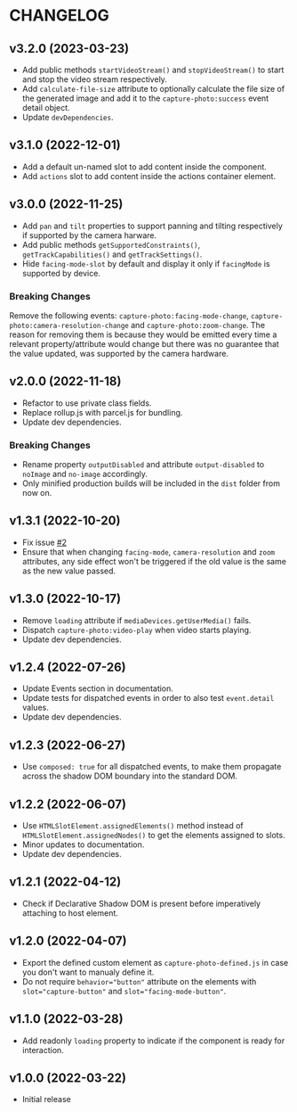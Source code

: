 # CHANGELOG

## v3.2.0 (2023-03-23)

- Add public methods `startVideoStream()` and `stopVideoStream()` to start and stop the video stream respectively.
- Add `calculate-file-size` attribute to optionally calculate the file size of the generated image and add it to the `capture-photo:success` event detail object.
- Update `devDependencies`.

## v3.1.0 (2022-12-01)

- Add a default un-named slot to add content inside the component.
- Add `actions` slot to add content inside the actions container element.

## v3.0.0 (2022-11-25)

- Add `pan` and `tilt` properties to support panning and tilting respectively if supported by the camera harware.
- Add public methods `getSupportedConstraints()`, `getTrackCapabilities()` and `getTrackSettings()`.
- Hide `facing-mode-slot` by default and display it only if `facingMode` is supported by device.

### Breaking Changes

Remove the following events: `capture-photo:facing-mode-change`, `capture-photo:camera-resolution-change` and `capture-photo:zoom-change`. The reason for removing them is because they would be emitted every time a relevant property/attribute would change but there was no guarantee that the value updated, was supported by the camera hardware.

## v2.0.0 (2022-11-18)

- Refactor to use private class fields.
- Replace rollup.js with parcel.js for bundling.
- Update dev dependencies.

### Breaking Changes

- Rename property `outputDisabled` and attribute `output-disabled` to `noImage` and `no-image` accordingly.
- Only minified production builds will be included in the `dist` folder from now on.

## v1.3.1 (2022-10-20)

- Fix issue [#2](https://github.com/georapbox/capture-photo-element/issues/2)
- Ensure that when changing `facing-mode`, `camera-resolution` and `zoom` attributes, any side effect won't be triggered if the old value is the same as the new value passed.

## v1.3.0 (2022-10-17)

- Remove `loading` attribute if `mediaDevices.getUserMedia()` fails.
- Dispatch `capture-photo:video-play` when video starts playing.
- Update dev dependencies.

## v1.2.4 (2022-07-26)

- Update Events section in documentation.
- Update tests for dispatched events in order to also test `event.detail` values.
- Update dev dependencies.

## v1.2.3 (2022-06-27)

- Use `composed: true` for all dispatched events, to make them propagate across the shadow DOM boundary into the standard DOM.

## v1.2.2 (2022-06-07)

- Use `HTMLSlotElement.assignedElements()` method instead of `HTMLSlotElement.assignedNodes()` to get the elements assigned to slots.
- Minor updates to documentation.
- Update dev dependencies.


## v1.2.1 (2022-04-12)

- Check if Declarative Shadow DOM is present before imperatively attaching to host element.

## v1.2.0 (2022-04-07)

- Export the defined custom element as `capture-photo-defined.js` in case you don't want to manualy define it.
- Do not require `behavior="button"` attribute on the elements with `slot="capture-button"` and `slot="facing-mode-button"`.

## v1.1.0 (2022-03-28)

- Add readonly `loading` property to indicate if the component is ready for interaction.

## v1.0.0 (2022-03-22)

- Initial release
